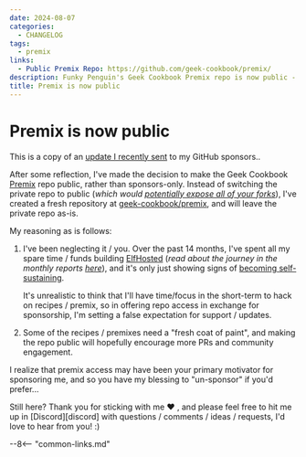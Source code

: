 ```yaml
---
date: 2024-08-07
categories:
  - CHANGELOG
tags:
  - premix
links:
  - Public Premix Repo: https://github.com/geek-cookbook/premix/
description: Funky Penguin's Geek Cookbook Premix repo is now public - here's why..
title: Premix is now public
---
```


# Premix is now public

This is a copy of an [update I recently sent](https://github.com/sponsors/funkypenguin/dashboard/updates) to my GitHub sponsors..

After some reflection, I've made the decision to make the Geek Cookbook [Premix](/premix/) repo public, rather than sponsors-only. Instead of switching the private repo to public (*which would [potentially expose all of your forks](https://trufflesecurity.com/blog/anyone-can-access-deleted-and-private-repo-data-github)*), I've created a fresh repository at [geek-cookbook/premix](https://github.com/geek-cookbook/premix/), and will leave the private repo as-is.

My reasoning as is follows:

1. I've been neglecting it / you. Over the past 14 months, I've spent all my spare time / funds building [ElfHosted](https://elfhosted.com/) (*read about the journey in the monthly reports [here](https://elfhosted.com/open/)*), and it's only just showing signs of [becoming self-sustaining](https://elfhosted.com/open/jul-2024/).

    It's unrealistic to think that I'll have time/focus in the short-term to hack on recipes / premix, so in offering repo access in exchange for sponsorship, I'm setting a false expectation for support / updates.

2. Some of the recipes / premixes need a "fresh coat of paint", and making the repo public will hopefully encourage more PRs and community engagement.

I realize that premix access may have been your primary motivator for sponsoring me, and so you have my blessing to "un-sponsor" if you'd prefer...

Still here? Thank you for sticking with me ❤️ , and please feel free to hit me up in [Discord][discord] with questions / comments / ideas / requests, I'd love to hear from you! :)

--8<-- "common-links.md"
